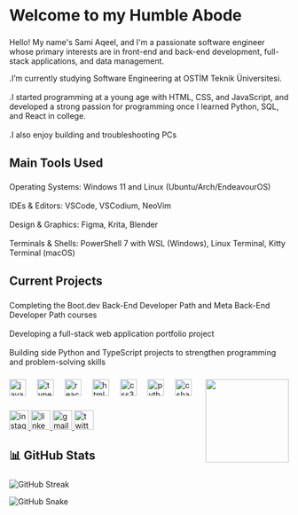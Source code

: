 <h1 align="left">Welcome to my Humble Abode</h1>

###

<p align="left">Hello! My name's Sami Aqeel, and I'm a passionate software engineer whose primary interests are in front-end and back-end development, full-stack applications, and data management.</p>


<p align="left">.I’m currently studying Software Engineering at OSTİM Teknik Üniversitesi.<br><br> .I started programming at a young age with HTML, CSS, and JavaScript, and developed a strong passion for programming once I learned Python, SQL, and React in college.<br><br>.I also enjoy building and troubleshooting PCs</p>

###

<h2 align="left">Main Tools Used</h2>

###

<p align="left">Operating Systems: Windows 11 and Linux (Ubuntu/Arch/EndeavourOS)<br><br>IDEs & Editors: VSCode, VSCodium, NeoVim<br><br>Design & Graphics: Figma, Krita, Blender<br><br>Terminals & Shells: PowerShell 7 with WSL (Windows), Linux Terminal, Kitty Terminal (macOS)</p>

###

<h2 align="left">Current Projects</h2>

###

<p align="left">Completing the Boot.dev Back-End Developer Path and Meta Back-End Developer Path courses<br><br>Developing a full-stack web application portfolio project<br><br>Building side Python and TypeScript projects to strengthen programming and problem-solving skills</p>

###

<img align="right" height="150" src="https://media0.giphy.com/media/v1.Y2lkPTc5MGI3NjExaTNpejJtMm42M3NhdGIwdjN0ejlzZ2M5M3I3bmsxczVnd2xtaGllbCZlcD12MV9pbnRlcm5hbF9naWZfYnlfaWQmY3Q9Zw/Rpl1sod1vCXK0L2SUN/giphy.gif"  />

###

<div align="left">
  <img src="https://cdn.jsdelivr.net/gh/devicons/devicon/icons/javascript/javascript-original.svg" height="30" alt="javascript logo"  />
  <img width="12" />
  <img src="https://cdn.jsdelivr.net/gh/devicons/devicon/icons/typescript/typescript-original.svg" height="30" alt="typescript logo"  />
  <img width="12" />
  <img src="https://cdn.jsdelivr.net/gh/devicons/devicon/icons/react/react-original.svg" height="30" alt="react logo"  />
  <img width="12" />
  <img src="https://cdn.jsdelivr.net/gh/devicons/devicon/icons/html5/html5-original.svg" height="30" alt="html5 logo"  />
  <img width="12" />
  <img src="https://cdn.jsdelivr.net/gh/devicons/devicon/icons/css3/css3-original.svg" height="30" alt="css3 logo"  />
  <img width="12" />
  <img src="https://cdn.jsdelivr.net/gh/devicons/devicon/icons/python/python-original.svg" height="30" alt="python logo"  />
  <img width="12" />
  <img src="https://cdn.jsdelivr.net/gh/devicons/devicon/icons/csharp/csharp-original.svg" height="30" alt="csharp logo"  />
</div>

###

<div align="left">
  <a href="https://www.instagram.com/sam__7iq/" target="_blank">
    <img src="https://img.shields.io/static/v1?message=Instagram&logo=instagram&label=&color=E4405F&logoColor=white&labelColor=&style=for-the-badge" height="35" alt="instagram logo"  />
  </a>
  <a href="https://www.linkedin.com/in/sami-sami-496a33231/" target="_blank">
    <img src="https://img.shields.io/static/v1?message=LinkedIn&logo=linkedin&label=&color=0077B5&logoColor=white&labelColor=&style=for-the-badge" height="35" alt="linkedin logo"  />
  </a>
  <a href="mailto:sami22eng@gmail.com" target="_blank">
    <img src="https://img.shields.io/static/v1?message=Gmail&logo=gmail&label=&color=D14836&logoColor=white&labelColor=&style=for-the-badge" height="35" alt="gmail logo"  />
  </a>
  <a href="https://x.com/samiaqeel6" target="_blank">
    <img src="https://img.shields.io/static/v1?message=Twitter&logo=twitter&label=&color=1DA1F2&logoColor=white&labelColor=&style=for-the-badge" height="35" alt="twitter logo"  />
  </a>
</div>

###

<h2 align="left">📊 GitHub Stats</h2>

###

![GitHub Streak](https://github-readme-streak-stats.herokuapp.com/?user=smi7q&theme=dark)

<img alt="GitHub Snake" src="https://raw.githubusercontent.com/smi7q/smi7q/output/github-contribution-grid-snake.svg" />


